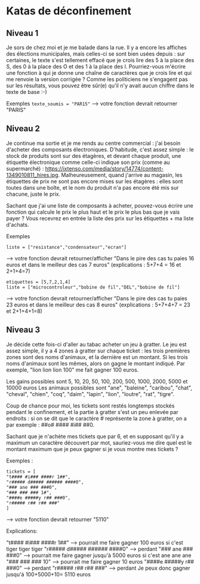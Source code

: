 # Katas de déconfinement

## Niveau 1
Je sors de chez moi et je me balade dans la rue. Il y a encore les affiches des élections municipales, mais celles-ci se sont bien usées depuis : sur certaines, le texte s'est tellement effacé que je crois lire des 5 à la place des S, des 0 à la place des O et des 1 à la place des I. Pourriez-vous m'écrire une fonction à qui je donne une chaîne de caractères que je crois lire et qui me renvoie la version corrigée ? Comme les politiciens ne s'engagent pas sur les résultats, vous pouvez être sûr(e) qu'il n'y avait aucun chiffre dans le texte de base :-)

Exemples
```texte_soumis = "PAR15"```
--> votre fonction devrait retourner "PARIS"

## Niveau 2
Je continue ma sortie et je me rends au centre commercial : j'ai besoin d'acheter des composants électroniques. D'habitude, c'est assez simple : le stock de produits sont sur des étagères, et devant chaque produit, une étiquette électronique comme celle-ci indique son prix (comme au supermarché) : https://ixtenso.com/media/story/14774/content-1349010811_hires.jpg.
Malheureusement, quand j'arrive au magasin, les étiquettes de prix ne sont pas encore mises sur les étagères : elles sont toutes dans une boîte, et le nom du produit n'a pas encore été mis sur chacune, juste le prix.

Sachant que j'ai une liste de composants à acheter, pouvez-vous écrire une fonction qui calcule le prix le plus haut et le prix le plus bas que je vais payer ? Vous recevrez en entrée la liste des prix sur les étiquettes + ma liste d'achats.

Exemples

```etiquettes = [5,7,2,1,4]
liste = ["resistance","condensateur","ecran"]
```

--> votre fonction devrait retourner/afficher "Dans le pire des cas tu paies 16 euros et dans le meilleur des cas 7 euros"
(explications : 5+7+4 = 16 et 2+1+4=7)

``` 
etiquettes = [5,7,2,1,4]
liste = ["microcontroleur","bobine de fil","DEL","bobine de fil"]
```

--> votre fonction devrait retourner/afficher "Dans le pire des cas tu paies 23 euros et dans le meilleur des cas 8 euros"
(explications : 5+7+4+7 = 23 et 2+1+4+1=8)


## Niveau 3

Je décide cette fois-ci d'aller au tabac acheter un jeu à gratter. Le jeu est assez simple, il y a 4 zones à gratter sur chaque ticket : les trois premières zones sont des noms d'animaux, et la dernière est un montant. Si les trois noms d'animaux sont les mêmes, alors on gagne le montant indiqué. Par exemple, "lion lion lion 100" me fait gagner 100 euros.

Les gains possibles sont 5, 10, 20, 50, 100, 200, 500, 1000, 2000, 5000 et 10000 euros
Les animaux possibles sont "ane", "baleine", "caribou", "chat", "cheval", "chien", "coq", "daim", "lapin", "lion", "loutre", "rat", "tigre".


Coup de chance pour moi, les tickets sont restés longtemps stockés pendant le confinement, et la partie à gratter s'est un peu enlevée par endroits : si on se dit que le caractère # représente la zone à gratter, on a par exemple : ##o# #### #i## ##0.

Sachant que je n'achète mes tickets que par 6, et en supposant qu'il y a maximum un caractère découvert par mot, sauriez-vous me dire quel est le montant maximum que je peux gagner si je vous montre mes tickets ?

Exemples :
```
tickets = [
"t#### #i### ####r 1##",
"r##### d##### ###### ####0",
"### ane ### ###0",
"### ### ### 1#",
"####e #####y r## ###0",
"r##### r## r## ###"
]
```

--> votre fonction devrait retourner "5110"

Explications:

"t#### #i### ####r 1##" --> pourrait me faire gagner 100 euros si c'est tiger tiger tiger
"r##### d##### ###### ####0" --> perdant
"### ane ### ###0" --> pourrait me faire gagner jusqu'à 5000 euros si c'est ane ane ane
"### ### ### 10" --> pourrait me faire gagner 10 euros
"####e #####y r## ###0" --> perdant
"r##### r## r## ###" --> perdant
Je peux donc gagner jusqu'à 100+5000+10= 5110 euros
